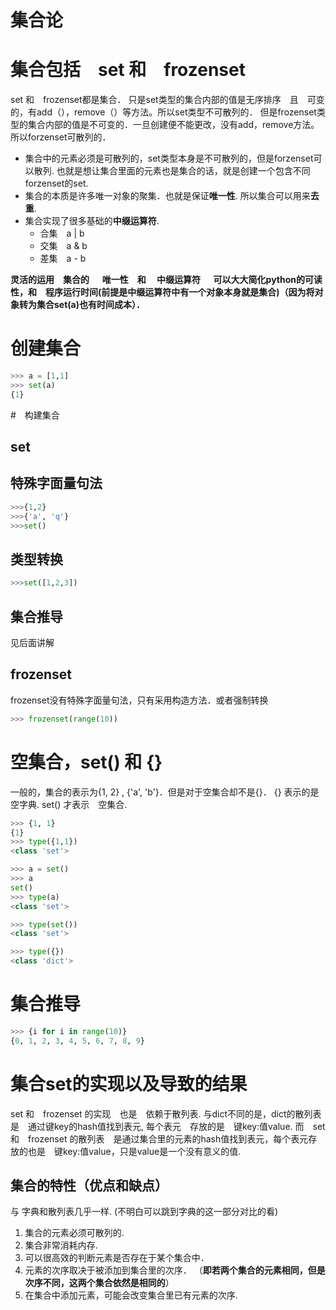 # 集合论
# 集合包括　set 和　frozenset
set 和　frozenset都是集合．
只是set类型的集合内部的值是无序排序　且　可变的，有add（），remove（）等方法。所以set类型不可散列的．
但是frozenset类型的集合内部的值是不可变的．一旦创建便不能更改，没有add，remove方法。所以forzenset可散列的．


+ 集合中的元素必须是可散列的，set类型本身是不可散列的，但是forzenset可以散列. 也就是想让集合里面的元素也是集合的话，就是创建一个包含不同forzenset的set.
+ 集合的本质是许多唯一对象的聚集．也就是保证**唯一性**. 所以集合可以用来**去重**.
+ 集合实现了很多基础的**中缀运算符**.
	+ 合集　a | b
	+ 交集　a & b
	+ 差集　a - b

**灵活的运用　集合的 　 唯一性　和 　中缀运算符 　 可以大大简化python的可读性，和　程序运行时间(前提是中缀运算符中有一个对象本身就是集合)（因为将对象转为集合set(a)也有时间成本）．**

# 创建集合
```python
>>> a = [1,1]
>>> set(a)
{1}
```
#　构建集合
## set
##  特殊字面量句法
```python
>>>{1,2}
>>>{'a', 'q'}
>>>set()
```
##  类型转换
```python
>>>set([1,2,3])
```
## 集合推导
见后面讲解

## frozenset
frozenset没有特殊字面量句法，只有采用构造方法．或者强制转换
```python
>>> frozenset(range(10))
```

#  空集合，set() 和 \{\}
一般的，集合的表示为{1, 2} ,  {'a', 'b'}．但是对于空集合却不是{}．
{} 表示的是　空字典.
set() 才表示　空集合.

```python
>>> {1, 1}
{1}
>>> type({1,1})
<class 'set'>

>>> a = set()
>>> a
set()
>>> type(a)
<class 'set'>

>>> type(set())
<class 'set'>

>>> type({})
<class 'dict'>
```

# 集合推导
```python
>>> {i for i in range(10)}
{0, 1, 2, 3, 4, 5, 6, 7, 8, 9}
```


# 集合set的实现以及导致的结果
set 和　frozenset 的实现　也是　依赖于散列表.
与dict不同的是，dict的散列表是　通过键key的hash值找到表元, 每个表元　存放的是　键key:值value. 
而　set 和　frozenset 的散列表　是通过集合里的元素的hash值找到表元，每个表元存放的也是　键key:值value，只是value是一个没有意义的值.

## 集合的特性（优点和缺点）
与 字典和散列表几乎一样. (不明白可以跳到字典的这一部分对比的看)
1. 集合的元素必须可散列的.
2. 集合非常消耗内存.
3. 可以很高效的判断元素是否存在于某个集合中．
4. 元素的次序取决于被添加到集合里的次序．
（**即若两个集合的元素相同，但是次序不同，这两个集合依然是相同的**）
5. 在集合中添加元素，可能会改变集合里已有元素的次序.